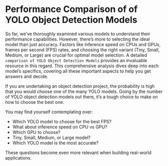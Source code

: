 # Performance Comparison of of YOLO Object Detection Models

So far, we’ve thoroughly examined various models to understand their performance capabilities. However, there’s more to selecting the ideal model than just accuracy. Factors like inference speed on CPUs and GPUs, frames per second (FPS) rates, and choosing the right variant (Tiny, Small, Medium, or Large) are crucial for optimal model selection. A detailed `comparison of YOLO Object Detection Models` provides an invaluable resource in this regard. This comprehensive analysis dives deep into each model’s specifics, covering all these important aspects to help you get answers and decide.

If you are undertaking an object detection project, the probability is high that you would choose one of the many YOLO models. Going by the number of YOLO object detection models out there, it’s a tough choice to make on how to choose the best one. 

You may find yourself contemplating over: 

  - Which YOLO model to choose for the best FPS? 
  - What about inference speed on CPU vs GPU?
  - Which GPU to choose?
  - Tiny, Small, Medium, or Large model?
  - Which YOLO model is the most accurate? 

These questions become even more relevant when building real-world applications. 

